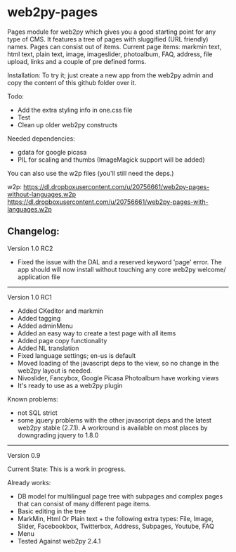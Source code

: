web2py-pages
============

Pages module for web2py which gives you a good starting point for any type of CMS.
It features a tree of pages with sluggified (URL friendly) names. Pages can consist out of items. Current page items:
markmin text, html text, plain text, image, imageslider, photoalbum, FAQ, address, 
file upload, links and a couple of pre defined forms.

Installation:
To try it; just create a new app from the web2py admin and copy the content of this github folder over it.

Todo:
- Add the extra styling info in one.css file
- Test
- Clean up older web2py constructs

Needed dependencies:
- gdata for google picasa
- PIL for scaling and thumbs (ImageMagick support will be added)

You can also use the w2p files (you'll still need the deps.)

w2p:
https://dl.dropboxusercontent.com/u/20756661/web2py-pages-without-languages.w2p
https://dl.dropboxusercontent.com/u/20756661/web2py-pages-with-languages.w2p

Changelog:
-----
Version 1.0 RC2
- Fixed the issue with the DAL and a reserved keyword 'page' error. The app should will now install without touching any core web2py welcome/ application file

-----
Version 1.0 RC1
- Added CKeditor and markmin
- Added tagging
- Added adminMenu
- Added an easy way to create a test page with all items
- Added page copy functionality
- Added NL translation
- Fixed language settings; en-us is default
- Moved loading of the javascript deps to the view, so no change in the web2py layout is needed.
- Nivoslider, Fancybox, Google Picasa Photoalbum have working views
- It's ready to use as a web2py plugin

Known problems:
- not SQL strict
- some jquery problems with the other javascript deps and the latest web2py stable (2.7.1). 
A workround is available on most places by downgrading jquery to 1.8.0
----
Version  0.9

Current State: This is a work in progress. 

Already works:
- DB model for multilingual page tree with subpages and complex pages that can consist of many different page items.
- Basic editing in the tree
- MarkMin, Html Or Plain text + the following extra types: File, Image, Slider, Facebookbox, Twitterbox, Address, Subpages, Youtube, FAQ
- Menu 
- Tested Against web2py 2.4.1



